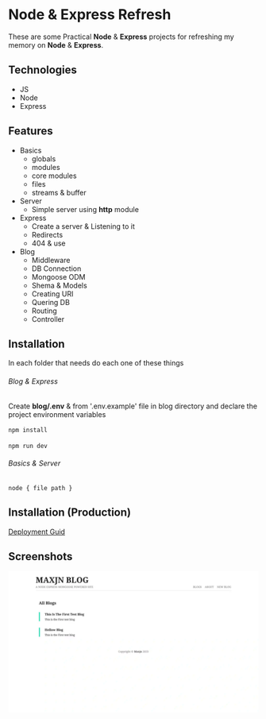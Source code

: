 # Node & Express Refresh

These are some Practical **Node** & **Express** projects for refreshing my memory on **Node** & **Express**.

## Technologies

- JS
- Node
- Express

## Features

- Basics
  - globals
  - modules
  - core modules
  - files
  - streams & buffer
- Server
  - Simple server using **http** module
- Express
  - Create a server & Listening to it
  - Redirects
  - 404 & use
- Blog
  - Middleware
  - DB Connection
  - Mongoose ODM
  - Shema & Models
  - Creating URI
  - Quering DB
  - Routing
  - Controller

## Installation
In each folder that needs do each one of these things


###### Blog & Express
Create **blog/.env** & from '.env.example' file in blog directory and declare the project environment variables

```shell
npm install

npm run dev
```

###### Basics & Server

```shell
node { file path }

```

## Installation (Production)

[Deployment Guid](https://dev.to/kunalukey/how-to-setup-and-deploy-a-mern-stack-project-for-free-5acl)



## Screenshots

![Cover](./cover.webp)
